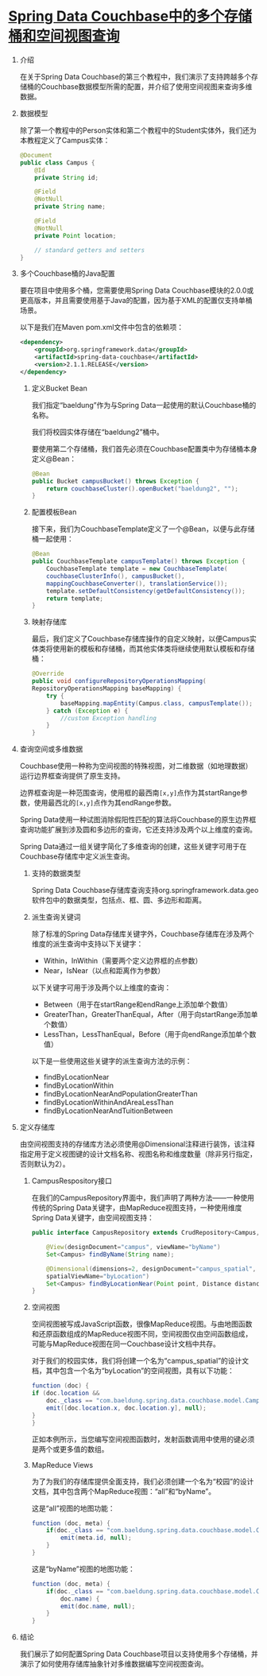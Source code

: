 # [Spring Data Couchbase中的多个存储桶和空间视图查询](https://www.baeldung.com/spring-data-couchbase-buckets-and-spatial-view-queries)

1. 介绍

    在关于Spring Data Couchbase的第三个教程中，我们演示了支持跨越多个存储桶的Couchbase数据模型所需的配置，并介绍了使用空间视图来查询多维数据。

2. 数据模型

    除了第一个教程中的Person实体和第二个教程中的Student实体外，我们还为本教程定义了Campus实体：

    ```java
    @Document
    public class Campus {
        @Id
        private String id;

        @Field
        @NotNull
        private String name;

        @Field
        @NotNull
        private Point location;

        // standard getters and setters
    }
    ```

3. 多个Couchbase桶的Java配置

    要在项目中使用多个桶，您需要使用Spring Data Couchbase模块的2.0.0或更高版本，并且需要使用基于Java的配置，因为基于XML的配置仅支持单桶场景。

    以下是我们在Maven pom.xml文件中包含的依赖项：

    ```xml
    <dependency>
        <groupId>org.springframework.data</groupId>
        <artifactId>spring-data-couchbase</artifactId>
        <version>2.1.1.RELEASE</version>
    </dependency>
    ```

    1. 定义Bucket Bean

        我们指定“baeldung”作为与Spring Data一起使用的默认Couchbase桶的名称。

        我们将校园实体存储在“baeldung2”桶中。

        要使用第二个存储桶，我们首先必须在Couchbase配置类中为存储桶本身定义@Bean：

        ```java
        @Bean
        public Bucket campusBucket() throws Exception {
            return couchbaseCluster().openBucket("baeldung2", "");
        }
        ```

    2. 配置模板Bean

        接下来，我们为CouchbaseTemplate定义了一个@Bean，以便与此存储桶一起使用：

        ```java
        @Bean
        public CouchbaseTemplate campusTemplate() throws Exception {
            CouchbaseTemplate template = new CouchbaseTemplate(
            couchbaseClusterInfo(), campusBucket(),
            mappingCouchbaseConverter(), translationService());
            template.setDefaultConsistency(getDefaultConsistency());
            return template;
        }
        ```

    3. 映射存储库

        最后，我们定义了Couchbase存储库操作的自定义映射，以便Campus实体类将使用新的模板和存储桶，而其他实体类将继续使用默认模板和存储桶：

        ```java
        @Override
        public void configureRepositoryOperationsMapping(
        RepositoryOperationsMapping baseMapping) {
            try {
                baseMapping.mapEntity(Campus.class, campusTemplate());
            } catch (Exception e) {
                //custom Exception handling
            }
        }
        ```

4. 查询空间或多维数据

    Couchbase使用一种称为空间视图的特殊视图，对二维数据（如地理数据）运行边界框查询提供了原生支持。

    边界框查询是一种范围查询，使用框的最西南`[x,y]`点作为其startRange参数，使用最西北的`[x,y]`点作为其endRange参数。

    Spring Data使用一种试图消除假阳性匹配的算法将Couchbase的原生边界框查询功能扩展到涉及圆和多边形的查询，它还支持涉及两个以上维度的查询。

    Spring Data通过一组关键字简化了多维查询的创建，这些关键字可用于在Couchbase存储库中定义派生查询。

    1. 支持的数据类型

        Spring Data Couchbase存储库查询支持org.springframework.data.geo软件包中的数据类型，包括点、框、圆、多边形和距离。

    2. 派生查询关键词

        除了标准的Spring Data存储库关键字外，Couchbase存储库在涉及两个维度的派生查询中支持以下关键字：

        - Within，InWithin（需要两个定义边界框的点参数）
        - Near，IsNear（以点和距离作为参数）

        以下关键字可用于涉及两个以上维度的查询：

        - Between（用于在startRange和endRange上添加单个数值）
        - GreaterThan，GreaterThanEqual，After（用于向startRange添加单个数值）
        - LessThan，LessThanEqual，Before（用于向endRange添加单个数值）

        以下是一些使用这些关键字的派生查询方法的示例：

        - findByLocationNear
        - findByLocationWithin
        - findByLocationNearAndPopulationGreaterThan
        - findByLocationWithinAndAreaLessThan
        - findByLocationNearAndTuitionBetween

5. 定义存储库

    由空间视图支持的存储库方法必须使用@Dimensional注释进行装饰，该注释指定用于定义视图键的设计文档名称、视图名称和维度数量（除非另行指定，否则默认为2）。

    1. CampusRespository接口

        在我们的CampusRepository界面中，我们声明了两种方法——一种使用传统的Spring Data关键字，由MapReduce视图支持，一种使用维度Spring Data关键字，由空间视图支持：

        ```java
        public interface CampusRepository extends CrudRepository<Campus, String> {

            @View(designDocument="campus", viewName="byName")
            Set<Campus> findByName(String name);

            @Dimensional(dimensions=2, designDocument="campus_spatial",
            spatialViewName="byLocation")
            Set<Campus> findByLocationNear(Point point, Distance distance);
        }
        ```

    2. 空间视图

        空间视图被写成JavaScript函数，很像MapReduce视图。与由地图函数和还原函数组成的MapReduce视图不同，空间视图仅由空间函数组成，可能与MapReduce视图在同一Couchbase设计文档中共存。

        对于我们的校园实体，我们将创建一个名为“campus_spatial”的设计文档，其中包含一个名为“byLocation”的空间视图，具有以下功能：

        ```java
        function (doc) {
        if (doc.location &&
            doc._class == "com.baeldung.spring.data.couchbase.model.Campus") {
            emit([doc.location.x, doc.location.y], null);
        }
        }
        ```

        正如本例所示，当您编写空间视图函数时，发射函数调用中使用的键必须是两个或更多值的数组。

    3. MapReduce Views

        为了为我们的存储库提供全面支持，我们必须创建一个名为“校园”的设计文档，其中包含两个MapReduce视图：“all”和“byName”。

        这是“all”视图的地图功能：

        ```java
        function (doc, meta) {
            if(doc._class == "com.baeldung.spring.data.couchbase.model.Campus") {    
                emit(meta.id, null);
            }
        }
        ```

        这是“byName”视图的地图功能：

        ```java
        function (doc, meta) {
            if(doc._class == "com.baeldung.spring.data.couchbase.model.Campus" &&
                doc.name) {    
                emit(doc.name, null);
            }
        }
        ```

6. 结论

    我们展示了如何配置Spring Data Couchbase项目以支持使用多个存储桶，并演示了如何使用存储库抽象针对多维数据编写空间视图查询。
